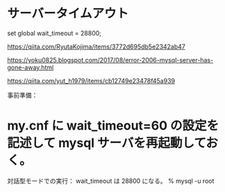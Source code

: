 # サーバータイムアウト
set global wait_timeout = 28800;

https://qiita.com/RyutaKojima/items/3772d695db5e2342ab47

https://yoku0825.blogspot.com/2017/08/error-2006-mysql-server-has-gone-away.html

https://qiita.com/yut_h1979/items/cb12749e23478f45a939

事前準備：
# my.cnf に wait_timeout=60 の設定を記述して mysql サーバを再起動しておく。
対話型モードでの実行：
wait_timeout は 28800 になる。
% mysql -u root
